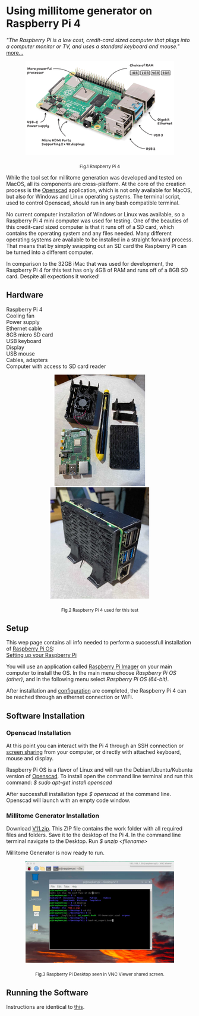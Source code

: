 # Using millitome generator on Raspberry Pi 4

*"The Raspberry Pi is a low cost, credit-card sized computer that plugs into a computer monitor or TV, and uses a standard keyboard and mouse."* [more...](https://www.raspberrypi.org/help/what-%20is-a-raspberry-pi/)

<p align="center">
  <img src="images/raspi4-1.png" width="400">
</p>
<p align = "center">
  <sub>Fig.1 Raspberry Pi 4</sub>
</p>

While the tool set for millitome generation was developed and tested on MacOS, all its components are cross-platform. At the core of the creation process is the [Openscad](https://openscad.org) application, which is not only available for MacOS, but also for Windows and Linux operating systems. The terminal script, used to control Openscad, *should* run in any bash compatible terminal.

No current computer installation of Windows or Linux was available, so a Raspberry Pi 4 mini computer was used for testing. One of the beauties of this credit-card sized computer is that it runs off of a SD card, which contains the operating system and any files needed. Many different operating systems are available to be installed in a straight forward process. That means that by simply swapping out an SD card the Raspberry Pi can be turned into a different computer. 

In comparison to the 32GB iMac that was used for development, the Raspberry Pi 4 for this test has only 4GB of RAM and runs off of a 8GB SD card. Despite all expections it worked!

## Hardware

Raspberry Pi 4<br> 
Cooling fan<br>
Power supply<br>
Ethernet cable<br>
8GB micro SD card<br>
USB keyboard<br>
Display<br>
USB mouse<br>
Cables, adapters<br>
Computer with access to SD card reader

<p align="center">
  <span>
    <img src="images/raspi-2.jpg" height="300">
    <img src="images/raspi-1.jpg" height="300">
  </span>
</p>
<p align = "center">
  <sub>Fig.2 Raspberry Pi 4 used for this test</sub>
</p>

## Setup

This wep page contains all info needed to perform a successfull installation of [Raspberry Pi OS](https://www.raspberrypi.com/documentation/computers/os.html#introduction):<br>
[Setting up your Raspberry Pi](https://www.raspberrypi.com/documentation/computers/getting-started.html)

You will use an application called [Raspberry Pi Imager](https://www.raspberrypi.com/software/) on your main computer to install the OS. In the main menu choose *Raspberry Pi OS (other)*, and in the following menu select *Raspberry Pi OS (64-bit)*.

After installation and [configuration](https://www.raspberrypi.com/documentation/computers/getting-started.html#using-raspberry-pi-imager) are completed, the Raspberry Pi 4 can be reached through an ethernet connection or WiFi.

## Software Installation

### Openscad Installation

At this point you can interact with the Pi 4 through an SSH connection or [screen sharing](https://www.realvnc.com/en/connect/download/viewer/) from your computer, or directly with attached keyboard, mouse and display.

Raspberry Pi OS is a flavor of Linux and will run the Debian/Ubuntu/Kubuntu version of [Openscad](https://openscad.org/downloads.html). 
To install open the command line terminal and run this command:
*$ sudo apt-get install openscad*

After successfull installation type *$ openscad* at the command line. Openscad will launch with an empty code window.

### Millitome Generator Installation

Download [V11.zip](https://github.com/hubmapconsortium/hra-millitome-generator/blob/c095c062690b41a7d22607d2dc9e0563b7a91147/OpenScad%20Code/V11/V11.zip).
This ZIP file contains the work folder with all required files and folders. Save it to the desktop of the Pi 4.
In the command line terminal navigate to the Desktop. Run *$ unzip \<filename\>*

Millitome Generator is now ready to run.

<p align="center">
  <img src="images/raspi-3.jpg" width="400">
</p>
<p align = "center">
  <sub>Fig.3 Raspberry Pi Desktop seen in VNC Viewer shared screen.</sub>
</p>

## Running the Software

Instructions are identical to [this](https://github.com/hubmapconsortium/hra-millitome-generator/blob/main/OpenScad%20Code/V11/README.md).
